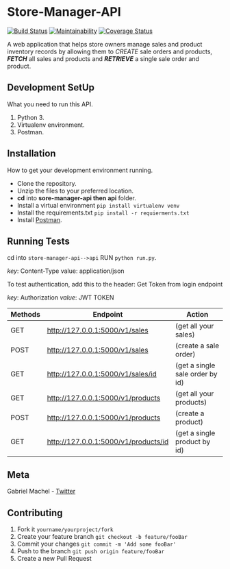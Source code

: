# Store-Manager-API

[![Build Status](https://travis-ci.org/Chell0/store-manager-api.svg?branch=develop)](https://travis-ci.org/Chell0/store-manager-api)
[![Maintainability](https://api.codeclimate.com/v1/badges/4b92c9aaa1b145f726ef/maintainability)](https://codeclimate.com/github/Chell0/store-manager-api/maintainability)
[![Coverage Status](https://coveralls.io/repos/github/Chell0/store-manager-api/badge.svg?branch=develop)](https://coveralls.io/github/Chell0/store-manager-api?branch=develop)


A web application that helps store owners manage sales and product inventory records by allowing them to _CREATE_ sale orders and products, **_FETCH_** all sales and products and **_RETRIEVE_** a single sale order and product.

## Development SetUp

What you need to run this API.

1. Python 3.
2. Virtualenv environment.
3. Postman.

## Installation

How to get your development environment running.

- Clone the repository.
- Unzip the files to your preferred location.
- **cd** into **sore-manager-api then api** folder.
- Install a virtual environment ```pip install virtualenv venv```
- Install the requirements.txt ```pip install -r requierments.txt```
- Install [Postman](https://www.getpostman.com/).

## Running Tests

cd into ```store-manager-api-->api``` RUN ```python run.py```.

_key_: Content-Type value: application/json

To test authentication, add this to the header: Get Token from login endpoint

_key_: Authorization _value_: JWT TOKEN

| Methods | Endpoint| Action |
| --- | --- | --- | 
| GET | http://127.0.0.1:5000/v1/sales | (get all your sales) | 
| POST | http://127.0.0.1:5000/v1/sales | (create a sale order) |
| GET | http://127.0.0.1:5000/v1/sales/id | (get a single sale order by id) |
| GET | http://127.0.0.1:5000/v1/products | (get all your products) |
| POST | http://127.0.0.1:5000/v1/products | (create a product) |
| GET | http://127.0.0.1:5000/v1/products/id | (get a single product by id) |

## Meta

Gabriel Machel - [Twitter](https://twitter.com/Ch3ll0h)

## Contributing

1. Fork it ```yourname/yourproject/fork```
2. Create your feature branch ```git checkout -b feature/fooBar```
3. Commit your changes ```git commit -m 'Add some fooBar'```
4. Push to the branch ```git push origin feature/fooBar```
5. Create a new Pull Request